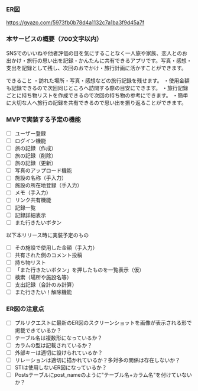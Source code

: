 ### ER図
https://gyazo.com/5973fb0b78d4a1132c7a1ba3f9d45a7f

### 本サービスの概要（700文字以内）
SNSでのいいねや他者評価の目を気にすることなく一人旅や家族、恋人とのお出かけ・旅行の思い出を記録・かんたんに共有できるアプリです。写真・感想・支出を記録として残し、次回のおでかけ・旅行計画に活かすことができます。

できること
・訪れた場所・写真・感想などの旅行記録を残せます。
・使用金額も記録できるので次回同じところへ訪問する際の目安にできます。
・旅行記録ごとに持ち物リストを作成できるので次回の持ち物の参考にできます。
・簡単に大切な人へ旅行の記録を共有できるので思い出を振り返ることができます。

### MVPで実装する予定の機能
- [ ] ユーザー登録　
- [ ] ログイン機能
- [ ] 旅の記録（作成）
- [ ] 旅の記録（削除）
- [ ] 旅の記録（更新）
- [ ] 写真のアップロード機能 
- [ ] 施設の名称（手入力）
- [ ] 施設の所在地登録（手入力）
- [ ] メモ（手入力）
- [ ] リンク共有機能
- [ ] 記録一覧
- [ ] 記録詳細表示
- [ ] また行きたいボタン

以下本リリース時に実装予定のもの
- [ ] その施設で使用した金額（手入力）
- [ ] 共有された側のコメント投稿
- [ ] 持ち物リスト
- [ ] 「また行きたいボタン」を押したものを一覧表示（仮）
- [ ] 検索（場所や施設名等）
- [ ] 支出記録（合計のみ計算）
- [ ] また行きたい！解除機能

### ER図の注意点
- [ ] プルリクエストに最新のER図のスクリーンショットを画像が表示される形で掲載できているか？
- [ ] テーブル名は複数形になっているか？
- [ ] カラムの型は記載されているか？
- [ ] 外部キーは適切に設けられているか？
- [ ] リレーションは適切に描かれているか？多対多の関係は存在しないか？
- [ ] STIは使用しないER図になっているか？
- [ ] Postsテーブルにpost_nameのように"テーブル名+カラム名"を付けていないか？